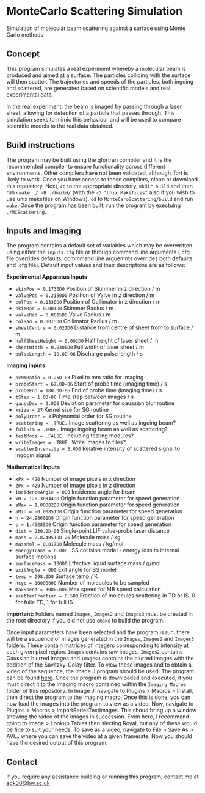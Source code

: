 # MonteCarlo Scattering Simulation
Simulation of molecular beam scattering against a surface using Monte Carlo methods

## Concept
This program simulates a real experiment whereby a molecular beam is produced and aimed at a surface. The particles colliding with the surface will then scatter. The trajectories and speeds of the particles, both ingoing and scattered, are generated based on scientific models and real experimental data.

In the real experiment, the beam is imaged by passing through a laser sheet, allowing for detection of a particle that passes through. This simulation seeks to mimic this behaviour and will be used to compare scientific models to the real data obtained.

## Build instructions
The program may be built using the gfortran compiler and it is the recommended compiler to ensure functionality across different environments. Other compilers have not been validated, although ifort is likely to work. Once you have access to these compilers, clone or download this repository. Next, `cd` to the appropriate directory, `mkdir build` and then run `cmake ./ -B ./build/` (with the `-G "Unix Makefiles"` also if you wish to use unix makefiles on Windows). `cd` to `MonteCaroScattering/build` and run `make`. Once the program has been built, run the program by exectuing `./MCScattering`.

## Inputs and Imaging
The program contains a default set of variables which may be overwritten using either the `inputs.cfg` file or through command line arguments (.cfg file overrides defaults, commmand line arguemnts overrides both defaults and .cfg file). Default input values and their descriptoins are as follows:

**Experimental Apparatus Inputs**
- `skimPos = 0.1730D0` Position of Skimmer in z direction / m
- `valvePos = 0.2150D0` Position of Valve in z direction / m
- `colPos = 0.1330D0` Position of Collimator in z direction / m
- `skimRad = 0.001D0` Skimmer Radius / m
- `valveRad = 0.0015D0` Valve Radius / m
- `colRad = 0.0015D0` Collimator Radius / m
- `sheetCentre = 0.021D0` Distance from centre of sheet from to surface / m
- `halfSheetHeight = 0.002D0` Half height of laser sheet / m
- `sheetWidth = 0.0300D0` Full width of laser sheet / m
- `pulseLength = 10.0D-06` Discharge pulse length / s

**Imaging Inputs**
- `pxMmRatio = 0.25D-03` Pixel to mm ratio for imaging
- `probeStart = 67.0D-06` Start of probe time (imaging time) / s
- `probeEnd = 180.0D-06` End of probe time (imaging time) / s
- `tStep = 1.0D-06` Time step between images / s
- `gaussDev = 2.0D0` Deviation parameter for gaussian blur routine
- `ksize = 27` Kernel size for SG routine
- `polyOrder = 3` Polynomial order for SG routine
- `scattering = .TRUE.` Image scattering as well as ingoing beam?
- `fullSim = .TRUE.` Image ingoing beam as well as scattering?
- `testMods = .FALSE.` Including testing modules?
- `writeImages = .TRUE.` Write images to files?
- `scatterIntensity = 3.0D0` Relative intensity of scattered signal to ingogin signal

**Mathematical Inputs**
- `xPx = 420` Number of image pixels in x direction
- `zPx = 420` Number of image pixels in z direction
- `incidenceAngle = 0D0` Incidence angle for beam
- `x0 = 128.30344D0` Origin function parameter for speed generation
- `aMax = 1.00082D0` Origin function parameter for speed generation
- `aMin = -0.00851D0` Origin function parameter for speed generation
- `h = 24.98601D0` Origin function parameter for speed generation
- `s = 1.45285D0` Origin function parameter for speed generation
- `dist = 230.0D-03` Single-point LIF value-probe laser distance
- `mass = 2.8240519D-26` Molecule mass / kg
- `massMol = 0.017D0` Molecule mass / kg/mol
- `energyTrans = 0.0D0 ` SS collision model - energy loss to internal surface motions
- `surfaceMass = 100D0` Effective liquid surface mass / g/mol
- `exitAngle = 0D0` Exit angle for SS model
- `temp = 298.0D0` Surface temp / K
- `ncyc = 10000000` Number of molecules to be sampled
- `maxSpeed = 3000.0D0` Max speed for MB speed calculation
- `scatterFraction = 0.5D0` Fraction of molecules scattering in TD or IS. 0 for fulle TD, 1 for full IS

**Important:** Folders named `Images`, `Images2` and `Images3` must be created in the root directory if you did not use `cmake` to build the program.

Once input parameters have been selected and the program is run, there will be a sequence of images generated in the `Images`, `Images2` and `Images3` folders. These contain matrices of integers corresponding to intensity at each given pixel region. `Images` contains raw images, `Images2` contains Gaussian blurred images and `Images3` contains the blurred images with the addition of the Savitzky-Golay filter. To view these images and to obtain a video of the sequence, the Image J program should be used. The program can be found [here](https://imagej.nih.gov/ij/download.html). Once the program is downloaded and executed, it you must direct it to the imaging macro contained within the `Imaging Macros` folder of this repository. In Image J, navigate to Plugins > Macros > Install, then direct the program to the imaging macro. Once this is done, you can now load the images into the program to view as a video. Now, navigate to Plugins > Macros > ImportSeriesTextImages. This shoud bring up a window showing the video of the images in succession. From here, I recommend going to Image > Lookup Tables then slecting Royal, but any of these would be fine to suit your needs. To save as a video, navigate to File > Save As > AVI... where you can save the video at a given framerate. Now you should have the desired output of this program.

## Contact

If you require any assistance building or running this program, contact me at agk30@hw.ac.uk
